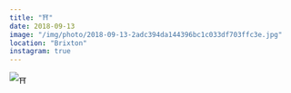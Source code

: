 ```yaml
---
title: "⛩"
date: 2018-09-13
image: "/img/photo/2018-09-13-2adc394da144396bc1c033df703ffc3e.jpg"
location: "Brixton"
instagram: true
---
```


![⛩](/img/photo/2018-09-13-2adc394da144396bc1c033df703ffc3e.jpg)
